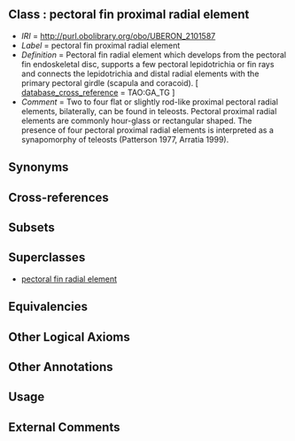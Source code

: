 
## Class : pectoral fin proximal radial element

 * *IRI* = http://purl.obolibrary.org/obo/UBERON_2101587
 * *Label* = pectoral fin proximal radial element
 * *Definition* = Pectoral fin radial element which develops from the pectoral fin endoskeletal disc, supports a few pectoral lepidotrichia or fin rays and connects the lepidotrichia and distal radial elements with the primary pectoral girdle (scapula and coracoid). [ [database_cross_reference](../../ef/oboInOwl#hasDbXref.md) = TAO:GA_TG ]
 * *Comment* = Two to four flat or slightly rod-like proximal pectoral radial elements, bilaterally, can be found in teleosts. Pectoral proximal radial elements are commonly hour-glass or rectangular shaped. The presence of four pectoral proximal radial elements is interpreted as a synapomorphy of teleosts (Patterson 1977, Arratia 1999).

## Synonyms


## Cross-references


## Subsets


## Superclasses

 * [pectoral fin radial element](../../UBERON/86/UBERON_2101586.md)

## Equivalencies


## Other Logical Axioms


## Other Annotations


## Usage


## External Comments

